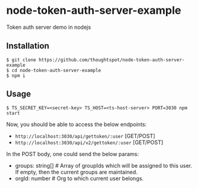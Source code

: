 # node-token-auth-server-example
Token auth server demo in nodejs

## Installation

```
$ git clone https://github.com/thoughtspot/node-token-auth-server-example
$ cd node-token-auth-server-example
$ npm i
```

## Usage

```
$ TS_SECRET_KEY=<secret-key> TS_HOST=<ts-host-server> PORT=3030 npm start
```

Now, you should be able to access the below endpoints:

- `http://localhost:3030/api/gettoken/:user` [GET/POST]
- `http://localhost:3030/api/v2/gettoken/:user` [GET/POST]

In the POST body, one could send the below params:

- groups: string[] # Array of groupIds which will be assigned to this user. If empty, then the current groups are maintained.
- orgId: number # Org to which current user belongs.
